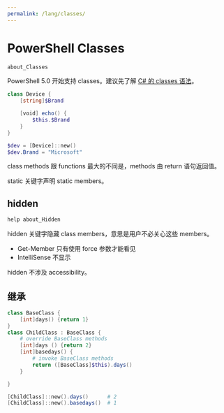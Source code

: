 ```yaml
---
permalink: /lang/classes/
---
```


# PowerShell Classes

```powershell
about_Classes
```

PowerShell 5.0 开始支持 classes。建议先了解 [C# 的 classes 语法](../../csharp/lang/classes.md)。

```powershell
class Device {
    [string]$Brand

    [void] echo() {
        $this.$Brand
    }
}

$dev = [Device]::new()
$dev.Brand = "Microsoft"
```

class methods 跟 functions 最大的不同是，methods 由 return 语句返回值。

static 关键字声明 static members。

## hidden

```powershell
help about_Hidden
```

hidden 关键字隐藏 class members，意思是用户不必关心这些 members。

- Get-Member 只有使用 force 参数才能看见
- IntelliSense 不显示

hidden 不涉及 accessibility。

## 继承

```powershell
class BaseClass {
    [int]days() {return 1}
}
class ChildClass : BaseClass {
    # override BaseClass methods
    [int]days () {return 2}
    [int]basedays() {
        # invoke BaseClass methods
        return ([BaseClass]$this).days()
    }

}

[ChildClass]::new().days()      # 2
[ChildClass]::new().basedays()  # 1
```
